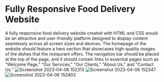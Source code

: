 # Fully Responsive Food Delivery Website

A fully responsive food delivery website created with HTML and CSS would be an attractive and user-friendly platform designed to display content seamlessly across all screen sizes and devices.
The homepage of the website should feature a hero section that showcases high-quality images of the dishes that the restaurant offers. The navigation bar should be placed at the top of the page, and it should contain links to essential pages such as "Welcome Page," "Our Services," "Our Clients," "About Us," and "Contact Us."
![Screenshot 2023-04-06 152313](https://user-images.githubusercontent.com/77580488/230346761-aa59a407-8397-4f6f-98c1-00114a0d39dc.png)
![Screenshot 2023-04-06 152347](https://user-images.githubusercontent.com/77580488/230346795-8f4416c5-d026-4bf4-9b0c-9238ee522b93.png)
![Screenshot 2023-04-06 152403](https://user-images.githubusercontent.com/77580488/230346846-7c484961-acce-4e4b-80e1-524676304bd0.png)
